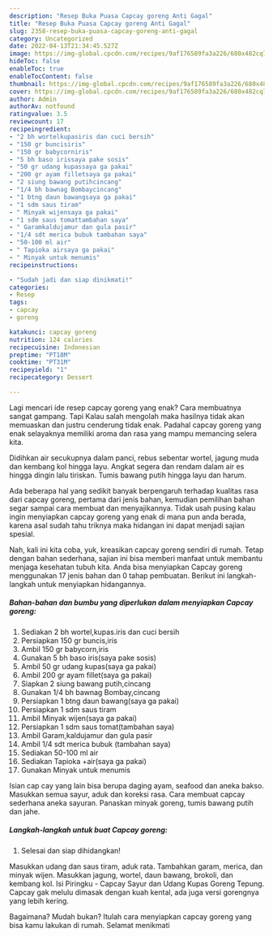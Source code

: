 ```yaml
---
description: "Resep Buka Puasa Capcay goreng Anti Gagal"
title: "Resep Buka Puasa Capcay goreng Anti Gagal"
slug: 2358-resep-buka-puasa-capcay-goreng-anti-gagal
category: Uncategorized
date: 2022-04-13T21:34:45.527Z
image: https://img-global.cpcdn.com/recipes/9af176589fa3a226/680x482cq70/capcay-goreng-foto-resep-utama.jpg
hideToc: false
enableToc: true
enableTocContent: false
thumbnail: https://img-global.cpcdn.com/recipes/9af176589fa3a226/680x482cq70/capcay-goreng-foto-resep-utama.jpg
cover: https://img-global.cpcdn.com/recipes/9af176589fa3a226/680x482cq70/capcay-goreng-foto-resep-utama.jpg
author: Admin
authorAv: notfound
ratingvalue: 3.5
reviewcount: 17
recipeingredient:
- "2 bh wortelkupasiris dan cuci bersih"
- "150 gr buncisiris"
- "150 gr babycorniris"
- "5 bh baso irissaya pake sosis"
- "50 gr udang kupassaya ga pakai"
- "200 gr ayam filletsaya ga pakai"
- "2 siung bawang putihcincang"
- "1/4 bh bawnag Bombaycincang"
- "1 btng daun bawangsaya ga pakai"
- "1 sdm saus tiram"
- " Minyak wijensaya ga pakai"
- "1 sdm saus tomattambahan saya"
- " Garamkaldujamur dan gula pasir"
- "1/4 sdt merica bubuk tambahan saya"
- "50-100 ml air"
- " Tapioka airsaya ga pakai"
- " Minyak untuk menumis"
recipeinstructions:

- "Sudah jadi dan siap dinikmati!"
categories:
- Resep
tags:
- capcay
- goreng

katakunci: capcay goreng 
nutrition: 124 calories
recipecuisine: Indonesian
preptime: "PT18M"
cooktime: "PT31M"
recipeyield: "1"
recipecategory: Dessert

---
```



Lagi mencari ide resep capcay goreng yang enak? Cara membuatnya sangat gampang. Tapi Kalau salah mengolah maka hasilnya tidak akan memuaskan dan justru cenderung tidak enak. Padahal capcay goreng yang enak selayaknya memiliki aroma dan rasa yang mampu memancing selera kita.


Didihkan air secukupnya dalam panci, rebus sebentar wortel, jagung muda dan kembang kol hingga layu. Angkat segera dan rendam dalam air es hingga dingin lalu tiriskan. Tumis bawang putih hingga layu dan harum.

Ada beberapa hal yang sedikit banyak berpengaruh terhadap kualitas rasa dari capcay goreng, pertama dari jenis bahan, kemudian pemilihan bahan segar sampai cara membuat dan menyajikannya. Tidak usah pusing kalau ingin menyiapkan capcay goreng yang enak di mana pun anda berada, karena asal sudah tahu triknya maka hidangan ini dapat menjadi sajian spesial.


Nah, kali ini kita coba, yuk, kreasikan capcay goreng sendiri di rumah. Tetap dengan bahan sederhana, sajian ini bisa memberi manfaat untuk membantu menjaga kesehatan tubuh kita. Anda bisa menyiapkan Capcay goreng menggunakan 17 jenis bahan dan 0 tahap pembuatan. Berikut ini langkah-langkah untuk menyiapkan hidangannya.

<!--inarticleads1-->

##### Bahan-bahan dan bumbu yang diperlukan dalam menyiapkan Capcay goreng:

1. Sediakan 2 bh wortel,kupas.iris dan cuci bersih
1. Persiapkan 150 gr buncis,iris
1. Ambil 150 gr babycorn,iris
1. Gunakan 5 bh baso iris(saya pake sosis)
1. Ambil 50 gr udang kupas(saya ga pakai)
1. Ambil 200 gr ayam fillet(saya ga pakai)
1. Siapkan 2 siung bawang putih,cincang
1. Gunakan 1/4 bh bawnag Bombay,cincang
1. Persiapkan 1 btng daun bawang(saya ga pakai)
1. Persiapkan 1 sdm saus tiram
1. Ambil  Minyak wijen(saya ga pakai)
1. Persiapkan 1 sdm saus tomat(tambahan saya)
1. Ambil  Garam,kaldujamur dan gula pasir
1. Ambil 1/4 sdt merica bubuk (tambahan saya)
1. Sediakan 50-100 ml air
1. Sediakan  Tapioka +air(saya ga pakai)
1. Gunakan  Minyak untuk menumis


Isian cap cay yang lain bisa berupa daging ayam, seafood dan aneka bakso. Masukkan semua sayur, aduk dan koreksi rasa. Cara membuat capcay sederhana aneka sayuran. Panaskan minyak goreng, tumis bawang putih dan jahe. 

<!--inarticleads2-->

##### Langkah-langkah untuk buat Capcay goreng:


1. Selesai dan siap dihidangkan!

Masukkan udang dan saus tiram, aduk rata. Tambahkan garam, merica, dan minyak wijen. Masukkan jagung, wortel, daun bawang, brokoli, dan kembang kol. Isi Piringku - Capcay Sayur dan Udang Kupas Goreng Tepung. Capcay gak melulu dimasak dengan kuah kental, ada juga versi gorengnya yang lebih kering. 

Bagaimana? Mudah bukan? Itulah cara menyiapkan capcay goreng yang bisa kamu lakukan di rumah. Selamat menikmati
